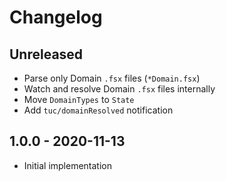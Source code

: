 # Changelog

<!-- There is always Unreleased section on the top. Subsections (Add, Changed, Fix, Removed) should be Add as needed. -->
## Unreleased
- Parse only Domain `.fsx` files (`*Domain.fsx`)
- Watch and resolve Domain `.fsx` files internally
- Move `DomainTypes` to `State`
- Add `tuc/domainResolved` notification

## 1.0.0 - 2020-11-13
- Initial implementation
